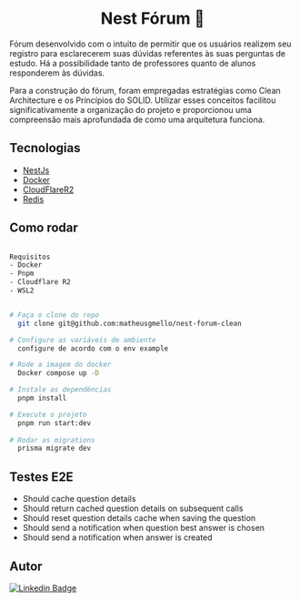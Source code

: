 <h1 align="center">Nest Fórum 📕</h1>

Fórum desenvolvido com o intuito de permitir que os usuários realizem seu registro para esclarecerem suas dúvidas referentes às suas perguntas de estudo.
Há a possibilidade tanto de professores quanto de alunos responderem às dúvidas.

Para a construção do fórum, foram empregadas estratégias como Clean Architecture e os Princípios do SOLID.
Utilizar esses conceitos facilitou significativamente a organização do projeto e proporcionou uma compreensão mais aprofundada de como uma arquitetura funciona.

## Tecnologias

- [NestJs](https://nestjs.com/)
- [Docker](https://www.docker.com/)
- [CloudFlareR2](https://developers.cloudflare.com/r2/)
- [Redis](https://redis.io/)

## Como rodar 
```bash

Requisitos
- Docker
- Pnpm
- Cloudflare R2
- WSL2


# Faça o clone do repo
  git clone git@github.com:matheusgmello/nest-forum-clean

# Configure as variáveis de ambiente
  configure de acordo com o env example

# Rode a imagem do docker
  Docker compose up -D

# Instale as dependências
  pnpm install

# Execute o projeto
  pnpm run start:dev
  
# Rodar as migrations 
  prisma migrate dev
```
## Testes E2E
- Should cache question details
- Should return cached question details on subsequent calls
- Should reset question details cache when saving the question
- Should send a notification when question best answer is chosen
- Should send a notification when answer is created

## Autor
[![Linkedin Badge](https://img.shields.io/badge/-LinkedIn-blue?style=flat-square&logo=Linkedin&logoColor=white&link=https://www.linkedin.com/in/matheusgmello/)](https://www.linkedin.com/in/matheusgmello/)

